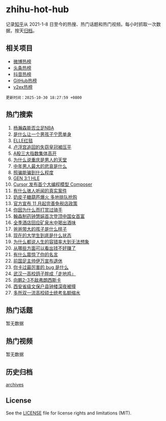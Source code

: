 # zhihu-hot-hub

记录[知乎](https://www.zhihu.com/)从 2021-1-8 日至今的热搜、热门话题和热门视频。每小时抓取一次数据，按天[归档](archives)。

## 相关项目

- [微博热榜](https://github.com/lonnyzhang423/weibo-hot-hub)
- [头条热榜](https://github.com/lonnyzhang423/toutiao-hot-hub)
- [抖音热榜](https://github.com/lonnyzhang423/douyin-hot-hub)
- [GitHub热榜](https://github.com/lonnyzhang423/github-hot-hub)
- [v2ex热榜](https://github.com/lonnyzhang423/v2ex-hot-hub)


`更新时间：2025-10-30 18:27:59 +0800`

## 热门搜索

1. [杨瀚森能否立足NBA](https://www.zhihu.com/search?q=%E6%9D%A8%E7%80%9A%E6%A3%AE%E8%83%BD%E5%90%A6%E7%AB%8B%E8%B6%B3NBA)
1. [是什么让一个男孩子宁愿单身](https://www.zhihu.com/search?q=%E6%98%AF%E4%BB%80%E4%B9%88%E8%AE%A9%E4%B8%80%E4%B8%AA%E7%94%B7%E5%AD%A9%E5%AD%90%E5%AE%81%E6%84%BF%E5%8D%95%E8%BA%AB)
1. [ELLE红毯](https://www.zhihu.com/search?q=ELLE%E7%BA%A2%E6%AF%AF)
1. [卢浮宫追回的失窃皇冠被压平](https://www.zhihu.com/search?q=%E5%8D%A2%E6%B5%AE%E5%AE%AB%E8%BF%BD%E5%9B%9E%E7%9A%84%E5%A4%B1%E7%AA%83%E7%9A%87%E5%86%A0%E8%A2%AB%E5%8E%8B%E5%B9%B3)
1. [A股三大指数集体高开](https://www.zhihu.com/search?q=A%E8%82%A1%E4%B8%89%E5%A4%A7%E6%8C%87%E6%95%B0%E9%9B%86%E4%BD%93%E9%AB%98%E5%BC%80)
1. [为什么说重庆是男人的天堂](https://www.zhihu.com/search?q=%E4%B8%BA%E4%BB%80%E4%B9%88%E8%AF%B4%E9%87%8D%E5%BA%86%E6%98%AF%E7%94%B7%E4%BA%BA%E7%9A%84%E5%A4%A9%E5%A0%82)
1. [中年男人最大的悲哀是什么](https://www.zhihu.com/search?q=%E4%B8%AD%E5%B9%B4%E7%94%B7%E4%BA%BA%E6%9C%80%E5%A4%A7%E7%9A%84%E6%82%B2%E5%93%80%E6%98%AF%E4%BB%80%E4%B9%88)
1. [照骗能骗到什么程度](https://www.zhihu.com/search?q=%E7%85%A7%E9%AA%97%E8%83%BD%E9%AA%97%E5%88%B0%E4%BB%80%E4%B9%88%E7%A8%8B%E5%BA%A6)
1. [GEN 3:1 HLE](https://www.zhihu.com/search?q=GEN%203%3A1%20HLE)
1. [Cursor 发布首个大编程模型 Composer](https://www.zhihu.com/search?q=Cursor%20%E5%8F%91%E5%B8%83%E9%A6%96%E4%B8%AA%E5%A4%A7%E7%BC%96%E7%A8%8B%E6%A8%A1%E5%9E%8B%20Composer)
1. [有什么骇人听闻的真实案件](https://www.zhihu.com/search?q=%E6%9C%89%E4%BB%80%E4%B9%88%E9%AA%87%E4%BA%BA%E5%90%AC%E9%97%BB%E7%9A%84%E7%9C%9F%E5%AE%9E%E6%A1%88%E4%BB%B6)
1. [奶皮子糖葫芦爆火 多地排队抢购](https://www.zhihu.com/search?q=%E5%A5%B6%E7%9A%AE%E5%AD%90%E7%B3%96%E8%91%AB%E8%8A%A6%E7%88%86%E7%81%AB%20%E5%A4%9A%E5%9C%B0%E6%8E%92%E9%98%9F%E6%8A%A2%E8%B4%AD)
1. [官方宣布 11 月起完善免税店政策](https://www.zhihu.com/search?q=%E5%AE%98%E6%96%B9%E5%AE%A3%E5%B8%83%2011%20%E6%9C%88%E8%B5%B7%E5%AE%8C%E5%96%84%E5%85%8D%E7%A8%8E%E5%BA%97%E6%94%BF%E7%AD%96)
1. [你因为什么而打赏过骑手](https://www.zhihu.com/search?q=%E4%BD%A0%E5%9B%A0%E4%B8%BA%E4%BB%80%E4%B9%88%E8%80%8C%E6%89%93%E8%B5%8F%E8%BF%87%E9%AA%91%E6%89%8B)
1. [翰森制药钟慧娟首次登顶中国女首富](https://www.zhihu.com/search?q=%E7%BF%B0%E6%A3%AE%E5%88%B6%E8%8D%AF%E9%92%9F%E6%85%A7%E5%A8%9F%E9%A6%96%E6%AC%A1%E7%99%BB%E9%A1%B6%E4%B8%AD%E5%9B%BD%E5%A5%B3%E9%A6%96%E5%AF%8C)
1. [全季酒店回应矿泉水中喝出酒味](https://www.zhihu.com/search?q=%E5%85%A8%E5%AD%A3%E9%85%92%E5%BA%97%E5%9B%9E%E5%BA%94%E7%9F%BF%E6%B3%89%E6%B0%B4%E4%B8%AD%E5%96%9D%E5%87%BA%E9%85%92%E5%91%B3)
1. [爸爸带大的孩子是什么样子](https://www.zhihu.com/search?q=%E7%88%B8%E7%88%B8%E5%B8%A6%E5%A4%A7%E7%9A%84%E5%AD%A9%E5%AD%90%E6%98%AF%E4%BB%80%E4%B9%88%E6%A0%B7%E5%AD%90)
1. [现在的大学生到底是什么状态](https://www.zhihu.com/search?q=%E7%8E%B0%E5%9C%A8%E7%9A%84%E5%A4%A7%E5%AD%A6%E7%94%9F%E5%88%B0%E5%BA%95%E6%98%AF%E4%BB%80%E4%B9%88%E7%8A%B6%E6%80%81)
1. [为什么都说人生的容错率大到无法想象](https://www.zhihu.com/search?q=%E4%B8%BA%E4%BB%80%E4%B9%88%E9%83%BD%E8%AF%B4%E4%BA%BA%E7%94%9F%E7%9A%84%E5%AE%B9%E9%94%99%E7%8E%87%E5%A4%A7%E5%88%B0%E6%97%A0%E6%B3%95%E6%83%B3%E8%B1%A1)
1. [从哪些方面可以看出钱不好赚了](https://www.zhihu.com/search?q=%E4%BB%8E%E5%93%AA%E4%BA%9B%E6%96%B9%E9%9D%A2%E5%8F%AF%E4%BB%A5%E7%9C%8B%E5%87%BA%E9%92%B1%E4%B8%8D%E5%A5%BD%E8%B5%9A%E4%BA%86)
1. [有什么震惊了你的名言](https://www.zhihu.com/search?q=%E6%9C%89%E4%BB%80%E4%B9%88%E9%9C%87%E6%83%8A%E4%BA%86%E4%BD%A0%E7%9A%84%E5%90%8D%E8%A8%80)
1. [前国足主帅伊万宣布退休](https://www.zhihu.com/search?q=%E5%89%8D%E5%9B%BD%E8%B6%B3%E4%B8%BB%E5%B8%85%E4%BC%8A%E4%B8%87%E5%AE%A3%E5%B8%83%E9%80%80%E4%BC%91)
1. [你卡过最厉害的 bug 是什么](https://www.zhihu.com/search?q=%E4%BD%A0%E5%8D%A1%E8%BF%87%E6%9C%80%E5%8E%89%E5%AE%B3%E7%9A%84%20bug%20%E6%98%AF%E4%BB%80%E4%B9%88)
1. [武汉一高校鸽子胖成「走地鸡」](https://www.zhihu.com/search?q=%E6%AD%A6%E6%B1%89%E4%B8%80%E9%AB%98%E6%A0%A1%E9%B8%BD%E5%AD%90%E8%83%96%E6%88%90%E3%80%8C%E8%B5%B0%E5%9C%B0%E9%B8%A1%E3%80%8D)
1. [向鹏2-3不敌弗朗西斯卡](https://www.zhihu.com/search?q=%E5%90%91%E9%B9%8F2-3%E4%B8%8D%E6%95%8C%E5%BC%97%E6%9C%97%E8%A5%BF%E6%96%AF%E5%8D%A1)
1. [西安省级文保户县钟楼深夜被撞](https://www.zhihu.com/search?q=%E8%A5%BF%E5%AE%89%E7%9C%81%E7%BA%A7%E6%96%87%E4%BF%9D%E6%88%B7%E5%8E%BF%E9%92%9F%E6%A5%BC%E6%B7%B1%E5%A4%9C%E8%A2%AB%E6%92%9E)
1. [多所双一流高校硕士统考名额缩水](https://www.zhihu.com/search?q=%E5%A4%9A%E6%89%80%E5%8F%8C%E4%B8%80%E6%B5%81%E9%AB%98%E6%A0%A1%E7%A1%95%E5%A3%AB%E7%BB%9F%E8%80%83%E5%90%8D%E9%A2%9D%E7%BC%A9%E6%B0%B4)

## 热门话题

暂无数据

## 热门视频

暂无数据

## 历史归档

[archives](archives)

## License

See the [LICENSE](LICENSE) file for license rights and limitations (MIT).
